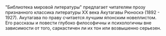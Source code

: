 <!--2017-01-02 07:44:24-->
"Библиотека мировой литературы" предлагает читателям прозу признанного классика литературы XX века Акутагавы Рюноскэ (1892 - 1927). Акутагава по праву считается лучшим японским новеллистом. Его рассказы и повести глубоко философичны и психологичны вне зависимости от того, саркастичен ли их тон или возвышенно серьезен.